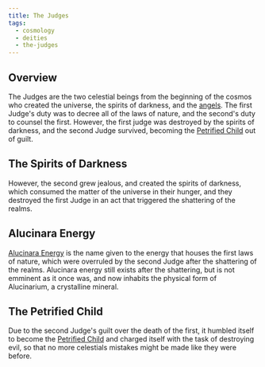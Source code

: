 ```yaml
---
title: The Judges
tags:
  - cosmology
  - deities
  - the-judges
---
```

## Overview
The Judges are the two celestial beings from the beginning of the cosmos who created the universe, the spirits of darkness, and the [angels](cosmology/celestial-beings/the-angels.md). The first Judge's duty was to decree all of the laws of nature, and the second's duty to counsel the first. However, the first judge was destroyed by the spirits of darkness, and the second Judge survived, becoming the [Petrified Child](cosmology/celestial-beings/the-petrified-child.md) out of guilt.
## The Spirits of Darkness
However, the second grew jealous, and created the spirits of darkness, which consumed the matter of the universe in their hunger, and they destroyed the first Judge in an act that triggered the shattering of the realms.
## Alucinara Energy
[Alucinara Energy](cosmology/alucinara.md) is the name given to the energy that houses the first laws of nature, which were overruled by the second Judge after the shattering of the realms. Alucinara energy still exists after the shattering, but is not emminent as it once was, and now inhabits the physical form of Alucinarium, a crystalline mineral.
## The Petrified Child
Due to the second Judge's guilt over the death of the first, it humbled itself to become the [Petrified Child](cosmology/celestial-beings/the-petrified-child.md) and charged itself with the task of destroying evil, so that no more celestials mistakes might be made like they were before.